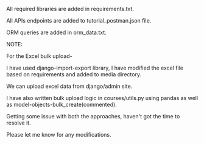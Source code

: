 All required libraries are added in requirements.txt.

All APIs endpoints are added to tutorial_postman.json file.

ORM queries are added in orm_data.txt.



NOTE: 

For the Excel bulk upload- 

I have used django-import-export library, I have modified the excel file based on requirements and added to media directory.

We can upload excel data from django/admin site.

I have also written bulk upload logic in courses/utils.py using pandas as well as model-objects-bulk_create(commented).
  
Getting some issue with both the approaches, haven't got the time to resolve it.



Please let me know for any modifications.
